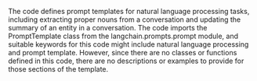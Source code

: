 The code defines prompt templates for natural language processing tasks, including extracting proper nouns from a conversation and updating the summary of an entity in a conversation. The code imports the PromptTemplate class from the langchain.prompts.prompt module, and suitable keywords for this code might include natural language processing and prompt template. However, since there are no classes or functions defined in this code, there are no descriptions or examples to provide for those sections of the template.

